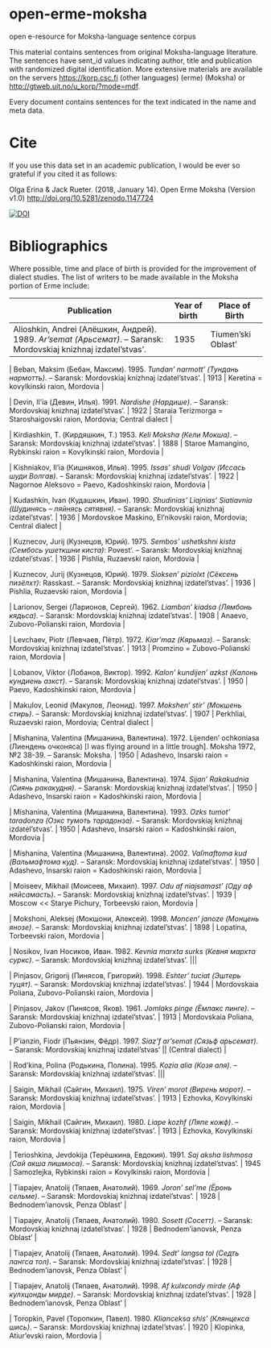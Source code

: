 # open-erme-moksha
open e-resource for Moksha-language sentence corpus

This material contains sentences from original Moksha-language literature. The sentences have sent_id values indicating author, title and publication with randomized digital identification. More extensive materials are available on the servers https://korp.csc.fi (other languages) (erme) (Moksha) or http://gtweb.uit.no/u_korp/?mode=mdf.

Every document contains sentences for the text indicated in the name and meta data.

# Cite

If you use this data set in an academic publication, I would be ever so grateful if you cited it as follows:

Olga Erina & Jack Rueter. (2018, January 14). Open Erme Moksha (Version v1.0) http://doi.org/10.5281/zenodo.1147724

[![DOI](https://zenodo.org/badge/117541298.svg)](https://zenodo.org/badge/latestdoi/117541298)

# Bibliographics

Where possible, time and place of birth is provided for the improvement of dialect studies.
The list of writers to be made available in the Moksha portion of Erme include:

| Publication | Year of birth | Place of Birth |
|---------------------------------------------------------|------------|--------------------------------------------|
| Alioshkin, Andrei (Алёшкин, Андрей). 1989. *Ar’semat (Арьсемат)*. – Saransk: Mordovskiaj knizhnaj izdatel’stvas’. | 1935 | Tiumen’ski Oblast’ |

| Beban, Maksim (Бебан, Максим). 1995. *Tundan’ narmott’ (Тундань нармотть)*. – Saransk: Mordovskiaj knizhnaj izdatel’stvas’. | 1913 | Keretina = kovylkinski raion, Mordovia |

| Devin, Il’ia (Девин, Илья). 1991. *Nardishe (Нардише)*. – Saransk: Mordovskiaj knizhnaj izdatel’stvas’. | 1922 | Staraia Terizmorga = Staroshaigovski raion, Mordovia; Central dialect |

| Kirdiashkin, T. (Кирдяшкин, Т.) 1953. *Keli Moksha (Кели Мокша)*. – Saransk: Mordovskiaj knizhnaj izdatel’stvas’. | 1888 | Staroe Mamangino, Rybkinski raion = Kovylkinski raion, Mordovia |

| Kishniakov, Il’ia (Кишняков, Илья). 1995. *Issas’ shudi Volgav (Иссась шуди Волгав)*. – Saransk: Mordovskiaj knizhnaj izdatel’stvas’. | 1922 | Nagornoe Aleksovo = Paevo, Kadoshkinski raion, Mordovia |

| Kudashkin, Ivan (Кудашкин, Иван). 1990. *Shudinias’ Liajnias’ Siatiavnia (Шудинясь – ляйнясь сятявня)*. – Saransk: Mordovskiaj knizhnaj izdatel’stvas’. | 1936 | Mordovskoe Maskino, El’nikovski raion, Mordovia; Central dialect |

| Kuznecov, Jurij (Кузнецов, Юрий). 1975. *Sembos’ ushetkshni kista (Сембось ушеткшни киста)*: Povest’. – Saransk: Mordovskiaj knizhnaj izdatel’stvas’. | 1936 | Pishlia, Ruzaevski raion, Mordovia |

| Kuznecov, Jurij (Кузнецов, Юрий). 1979. *Sioksen’ piziolxt (Сёксень пизёлхт)*: Rasskast. – Saransk: Mordovskiaj knizhnaj izdatel’stvas’. | 1936 | Pishlia, Ruzaevski raion, Mordovia |

| Larionov, Sergei (Ларионов, Сергей). 1962. *Liambon’ kiadsa (Лямбонь кядьса)*. – Saransk: Mordovskiaj knizhnaj izdatel’stvas’. | 1908 | Anaevo, Zubovo-Polianski raion, Mordovia |

| Levchaev, Piotr (Левчаев, Пётр). 1972. *Kiar’maz (Кярьмаз)*. – Saransk: Mordovskiaj knizhnaj izdatel’stvas’. | 1913 | Promzino = Zubovo-Polianski raion, Mordovia |

| Lobanov, Viktor (Лобанов, Виктор). 1992. *Kalon’ kundijen’ azkst (Калонь кундиень азкст)*. – Saransk: Mordovskiaj knizhnaj izdatel’stvas’. | 1950 | Paevo, Kadoshkinski raion, Mordovia |

| Makulov, Leonid (Макулов, Леонид). 1997. *Mokshen’ stir’ (Мокшень стирь)*. – Saransk: Mordovskiaj knizhnaj izdatel’stvas’. | 1907 | Perkhliai, Ruzaevski raion, Mordovia; Central dialect |

| Mishanina, Valentina (Мишанина, Валентина). 1972. Lijenden’ ochkoniasa (Лиендень очконяса) [I was flying around in a little trough]. Moksha 1972, №2 38-39. – Saransk: Moksha. | 1950 | Adashevo, Insarski raion = Kadoshkinski raion, Mordovia |

| Mishanina, Valentina (Мишанина, Валентина). 1974. *Sijan’ Rakakudnia (Сиянь ракакудня)*. – Saransk: Mordovskiaj knizhnaj izdatel’stvas’. | 1950 | Adashevo, Insarski raion = Kadoshkinski raion, Mordovia |

| Mishanina, Valentina (Мишанина, Валентина). 1993. *Ozks tumot’ taradonza (Озкс тумоть тарадонза)*. – Saransk: Mordovskiaj knizhnaj izdatel’stvas’. | 1950 | Adashevo, Insarski raion = Kadoshkinski raion, Mordovia |

| Mishanina, Valentina (Мишанина, Валентина). 2002. *Vaľmaftoma kud (Вальмафтома куд)*. – Saransk: Mordovskiaj knizhnaj izdatel’stvas’. | 1950 | Adashevo, Insarski raion = Kadoshkinski raion, Mordovia |

| Moiseev, Mikhail (Моисеев, Михаил). 1997. *Odu af niajsamast’ (Оду аф няйсамасть)*. – Saransk: Mordovskiaj knizhnaj izdatel’stvas’. | 1939 | Moscow << Starye Pichury, Torbeevski raion, Mordovia |

| Mokshoni, Aleksej (Мокшони, Алексей). 1998. *Moncen’ janoze (Монцень янозе)*. – Saransk: Mordovskiaj knizhnaj izdatel’stvas’. | 1898 | Lopatina, Torbeevski raion, Mordovia |

| Nosikov, Ivan Носиков, Иван. 1982. *Kevnia marxta surks (Кевня мархта суркс)*. – Saransk: Mordovskiaj knizhnaj izdatel’stvas’. |||

| Pinjasov, Grigorij (Пинясов, Григорий). 1998. *Eshter’ tuciat (Эштерь туцят)*. – Saransk: Mordovskiaj knizhnaj izdatel’stvas’. | 1944 | Mordovskaia Poliana, Zubovo-Polianski raion, Mordovia | 

| Pinjasov, Jakov (Пинясов, Яков). 1961. *Jomlaks pinge (Ёмлакс пинге)*. – Saransk: Mordovskiaj knizhnaj izdatel’stvas’. | 1913 | Mordovskaia Poliana, Zubovo-Polianski raion, Mordovia |

| P’ianzin, Fiodr (Пьянзин, Фёдр). 1997. *Siaz’f ar’semat (Сязьф арьсемат)*. – Saransk: Mordovskiaj knizhnaj izdatel’stvas’ || (Central dialect) |

| Rod’kina, Polina (Родькина, Полина). 1995. *Kozia alia (Козя аля)*. – Saransk: Mordovskiaj knizhnaj izdatel’stvas’. ||| 

| Saigin, Mikhail (Сайгин, Михаил). 1975. *Viren’ morot (Вирень морот)*. – Saransk: Mordovskiaj knizhnaj izdatel’stvas’. | 1913 | Ezhovka, Kovylkinski raion, Mordovia |

| Saigin, Mikhail (Сайгин, Михаил). 1980. *Liape kozhf (Ляпе кожф)*. – Saransk: Mordovskiaj knizhnaj izdatel’stvas’. | 1913 | Ezhovka, Kovylkinski raion, Mordovia |

| Terioshkina, Jevdokija (Терёшкина, Евдокия). 1991. *Saj aksha lishmosa (Сай акша лишмоса)*. – Saransk: Mordovskiaj knizhnaj izdatel’stvas’. | 1945 | Samozlejka, Rybkinski raion = Kovylkinski raion, Mordovia |

| Tiapajev, Anatolij (Тяпаев, Анатолий). 1969. *Joron’ sel’me (Ёронь сельме)*. – Saransk: Mordovskiaj knizhnaj izdatel’stvas’. | 1928 | Bednodem’ianovsk, Penza Oblast’ |

| Tiapajev, Anatolij (Тяпаев, Анатолий). 1980. *Sosett (Сосетт)*. – Saransk: Mordovskiaj knizhnaj izdatel’stvas’. | 1928 | Bednodem’ianovsk, Penza Oblast’ |

| Tiapajev, Anatolij (Тяпаев, Анатолий). 1994. *Sedt’ langsa tol (Седть лангса тол)*. – Saransk: Mordovskiaj knizhnaj izdatel’stvas’. | 1928 | Bednodem’ianovsk, Penza Oblast’ |

| Tiapajev, Anatolij (Тяпаев, Анатолий). 1998. *Af kulxcondy mirde (Аф кулхцонды мирде)*. – Saransk: Mordovskiaj knizhnaj izdatel’stvas’. | 1928 | Bednodem’ianovsk, Penza Oblast’ |

| Toropkin, Pavel (Торопкин, Павел). 1980. *Klianceksa shis’ (Клянцекса шись)*. – Saransk: Mordovskiaj knizhnaj izdatel’stvas’. | 1920 | Klopinka, Atiur’evski raion, Mordovia |
